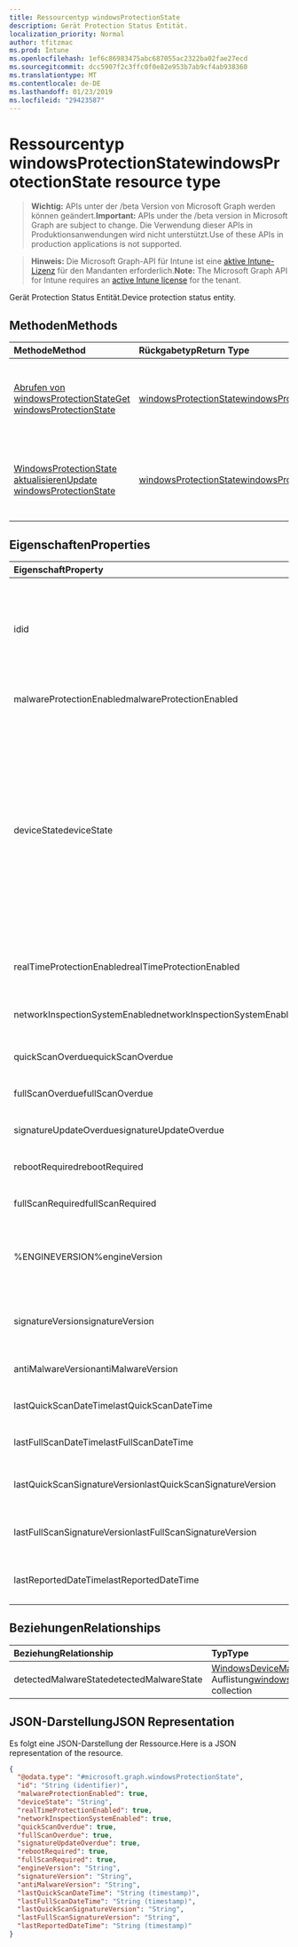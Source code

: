 ```yaml
---
title: Ressourcentyp windowsProtectionState
description: Gerät Protection Status Entität.
localization_priority: Normal
author: tfitzmac
ms.prod: Intune
ms.openlocfilehash: 1ef6c86983475abc687055ac2322ba02fae27ecd
ms.sourcegitcommit: dcc5907f2c3ffc0f0e82e953b7ab9cf4ab938360
ms.translationtype: MT
ms.contentlocale: de-DE
ms.lasthandoff: 01/23/2019
ms.locfileid: "29423587"
---
```

# <a name="windowsprotectionstate-resource-type"></a><span data-ttu-id="aa36a-103">Ressourcentyp windowsProtectionState</span><span class="sxs-lookup"><span data-stu-id="aa36a-103">windowsProtectionState resource type</span></span>

> <span data-ttu-id="aa36a-104">**Wichtig:** APIs unter der /beta Version von Microsoft Graph werden können geändert.</span><span class="sxs-lookup"><span data-stu-id="aa36a-104">**Important:** APIs under the /beta version in Microsoft Graph are subject to change.</span></span> <span data-ttu-id="aa36a-105">Die Verwendung dieser APIs in Produktionsanwendungen wird nicht unterstützt.</span><span class="sxs-lookup"><span data-stu-id="aa36a-105">Use of these APIs in production applications is not supported.</span></span>

> <span data-ttu-id="aa36a-106">**Hinweis:** Die Microsoft Graph-API für Intune ist eine [aktive Intune-Lizenz](https://go.microsoft.com/fwlink/?linkid=839381) für den Mandanten erforderlich.</span><span class="sxs-lookup"><span data-stu-id="aa36a-106">**Note:** The Microsoft Graph API for Intune requires an [active Intune license](https://go.microsoft.com/fwlink/?linkid=839381) for the tenant.</span></span>

<span data-ttu-id="aa36a-107">Gerät Protection Status Entität.</span><span class="sxs-lookup"><span data-stu-id="aa36a-107">Device protection status entity.</span></span>

## <a name="methods"></a><span data-ttu-id="aa36a-108">Methoden</span><span class="sxs-lookup"><span data-stu-id="aa36a-108">Methods</span></span>
|<span data-ttu-id="aa36a-109">Methode</span><span class="sxs-lookup"><span data-stu-id="aa36a-109">Method</span></span>|<span data-ttu-id="aa36a-110">Rückgabetyp</span><span class="sxs-lookup"><span data-stu-id="aa36a-110">Return Type</span></span>|<span data-ttu-id="aa36a-111">Beschreibung</span><span class="sxs-lookup"><span data-stu-id="aa36a-111">Description</span></span>|
|:---|:---|:---|
|[<span data-ttu-id="aa36a-112">Abrufen von windowsProtectionState</span><span class="sxs-lookup"><span data-stu-id="aa36a-112">Get windowsProtectionState</span></span>](../api/intune-devices-windowsprotectionstate-get.md)|[<span data-ttu-id="aa36a-113">windowsProtectionState</span><span class="sxs-lookup"><span data-stu-id="aa36a-113">windowsProtectionState</span></span>](../resources/intune-devices-windowsprotectionstate.md)|<span data-ttu-id="aa36a-114">Lesen Sie Eigenschaften und Beziehungen des [WindowsProtectionState](../resources/intune-devices-windowsprotectionstate.md) -Objekts.</span><span class="sxs-lookup"><span data-stu-id="aa36a-114">Read properties and relationships of the [windowsProtectionState](../resources/intune-devices-windowsprotectionstate.md) object.</span></span>|
|[<span data-ttu-id="aa36a-115">WindowsProtectionState aktualisieren</span><span class="sxs-lookup"><span data-stu-id="aa36a-115">Update windowsProtectionState</span></span>](../api/intune-devices-windowsprotectionstate-update.md)|[<span data-ttu-id="aa36a-116">windowsProtectionState</span><span class="sxs-lookup"><span data-stu-id="aa36a-116">windowsProtectionState</span></span>](../resources/intune-devices-windowsprotectionstate.md)|<span data-ttu-id="aa36a-117">Aktualisieren Sie die Eigenschaften eines [WindowsProtectionState](../resources/intune-devices-windowsprotectionstate.md) -Objekts.</span><span class="sxs-lookup"><span data-stu-id="aa36a-117">Update the properties of a [windowsProtectionState](../resources/intune-devices-windowsprotectionstate.md) object.</span></span>|

## <a name="properties"></a><span data-ttu-id="aa36a-118">Eigenschaften</span><span class="sxs-lookup"><span data-stu-id="aa36a-118">Properties</span></span>
|<span data-ttu-id="aa36a-119">Eigenschaft</span><span class="sxs-lookup"><span data-stu-id="aa36a-119">Property</span></span>|<span data-ttu-id="aa36a-120">Typ</span><span class="sxs-lookup"><span data-stu-id="aa36a-120">Type</span></span>|<span data-ttu-id="aa36a-121">Beschreibung</span><span class="sxs-lookup"><span data-stu-id="aa36a-121">Description</span></span>|
|:---|:---|:---|
|<span data-ttu-id="aa36a-122">id</span><span class="sxs-lookup"><span data-stu-id="aa36a-122">id</span></span>|<span data-ttu-id="aa36a-123">Zeichenfolge</span><span class="sxs-lookup"><span data-stu-id="aa36a-123">String</span></span>|<span data-ttu-id="aa36a-124">Der eindeutige Bezeichner für das Gerät Protection Status-Objekt.</span><span class="sxs-lookup"><span data-stu-id="aa36a-124">The unique Identifier for the device protection status object.</span></span> <span data-ttu-id="aa36a-125">Dies ist die Geräte-Id des Geräts</span><span class="sxs-lookup"><span data-stu-id="aa36a-125">This is device id of the device</span></span>|
|<span data-ttu-id="aa36a-126">malwareProtectionEnabled</span><span class="sxs-lookup"><span data-stu-id="aa36a-126">malwareProtectionEnabled</span></span>|<span data-ttu-id="aa36a-127">Boolean</span><span class="sxs-lookup"><span data-stu-id="aa36a-127">Boolean</span></span>|<span data-ttu-id="aa36a-128">Anti-Malware ist oder nicht aktiviert</span><span class="sxs-lookup"><span data-stu-id="aa36a-128">Anti malware is enabled or not</span></span>|
|<span data-ttu-id="aa36a-129">deviceState</span><span class="sxs-lookup"><span data-stu-id="aa36a-129">deviceState</span></span>|[<span data-ttu-id="aa36a-130">windowsDeviceHealthState</span><span class="sxs-lookup"><span data-stu-id="aa36a-130">windowsDeviceHealthState</span></span>](../resources/intune-devices-windowsdevicehealthstate.md)|<span data-ttu-id="aa36a-131">Zustand des Computers (wie bereinigen oder ausstehende vollständigen Scan oder Ausstehender Neustart usw.).</span><span class="sxs-lookup"><span data-stu-id="aa36a-131">Computer's state (like clean or pending full scan or pending reboot etc).</span></span> <span data-ttu-id="aa36a-132">Mögliche Werte sind: `clean`, `fullScanPending`, `rebootPending`, `manualStepsPending`, `offlineScanPending` und `critical`.</span><span class="sxs-lookup"><span data-stu-id="aa36a-132">Possible values are: `clean`, `fullScanPending`, `rebootPending`, `manualStepsPending`, `offlineScanPending`, `critical`.</span></span>|
|<span data-ttu-id="aa36a-133">realTimeProtectionEnabled</span><span class="sxs-lookup"><span data-stu-id="aa36a-133">realTimeProtectionEnabled</span></span>|<span data-ttu-id="aa36a-134">Boolean</span><span class="sxs-lookup"><span data-stu-id="aa36a-134">Boolean</span></span>|<span data-ttu-id="aa36a-135">Echtzeit-Schutz ist oder nicht aktiviert?</span><span class="sxs-lookup"><span data-stu-id="aa36a-135">Real time protection is enabled or not?</span></span>|
|<span data-ttu-id="aa36a-136">networkInspectionSystemEnabled</span><span class="sxs-lookup"><span data-stu-id="aa36a-136">networkInspectionSystemEnabled</span></span>|<span data-ttu-id="aa36a-137">Boolean</span><span class="sxs-lookup"><span data-stu-id="aa36a-137">Boolean</span></span>|<span data-ttu-id="aa36a-138">Netzwerk-Prüfung System aktiviert ist oder nicht?</span><span class="sxs-lookup"><span data-stu-id="aa36a-138">Network inspection system enabled or not?</span></span>|
|<span data-ttu-id="aa36a-139">quickScanOverdue</span><span class="sxs-lookup"><span data-stu-id="aa36a-139">quickScanOverdue</span></span>|<span data-ttu-id="aa36a-140">Boolean</span><span class="sxs-lookup"><span data-stu-id="aa36a-140">Boolean</span></span>|<span data-ttu-id="aa36a-141">Quick scan überfällige oder nicht?</span><span class="sxs-lookup"><span data-stu-id="aa36a-141">Quick scan overdue or not?</span></span>|
|<span data-ttu-id="aa36a-142">fullScanOverdue</span><span class="sxs-lookup"><span data-stu-id="aa36a-142">fullScanOverdue</span></span>|<span data-ttu-id="aa36a-143">Boolean</span><span class="sxs-lookup"><span data-stu-id="aa36a-143">Boolean</span></span>|<span data-ttu-id="aa36a-144">Des vollständigen Scan überfällige oder nicht?</span><span class="sxs-lookup"><span data-stu-id="aa36a-144">Full scan overdue or not?</span></span>|
|<span data-ttu-id="aa36a-145">signatureUpdateOverdue</span><span class="sxs-lookup"><span data-stu-id="aa36a-145">signatureUpdateOverdue</span></span>|<span data-ttu-id="aa36a-146">Boolean</span><span class="sxs-lookup"><span data-stu-id="aa36a-146">Boolean</span></span>|<span data-ttu-id="aa36a-147">Signatur veraltet oder nicht?</span><span class="sxs-lookup"><span data-stu-id="aa36a-147">Signature out of date or not?</span></span>|
|<span data-ttu-id="aa36a-148">rebootRequired</span><span class="sxs-lookup"><span data-stu-id="aa36a-148">rebootRequired</span></span>|<span data-ttu-id="aa36a-149">Boolean</span><span class="sxs-lookup"><span data-stu-id="aa36a-149">Boolean</span></span>|<span data-ttu-id="aa36a-150">Neustart erforderlich oder nicht?</span><span class="sxs-lookup"><span data-stu-id="aa36a-150">Reboot required or not?</span></span>|
|<span data-ttu-id="aa36a-151">fullScanRequired</span><span class="sxs-lookup"><span data-stu-id="aa36a-151">fullScanRequired</span></span>|<span data-ttu-id="aa36a-152">Boolean</span><span class="sxs-lookup"><span data-stu-id="aa36a-152">Boolean</span></span>|<span data-ttu-id="aa36a-153">Vollständigen Scan erforderlich oder nicht?</span><span class="sxs-lookup"><span data-stu-id="aa36a-153">Full scan required or not?</span></span>|
|<span data-ttu-id="aa36a-154">%ENGINEVERSION%</span><span class="sxs-lookup"><span data-stu-id="aa36a-154">engineVersion</span></span>|<span data-ttu-id="aa36a-155">Zeichenfolge</span><span class="sxs-lookup"><span data-stu-id="aa36a-155">String</span></span>|<span data-ttu-id="aa36a-156">Aktuelle Endpoint Protection Datenbankmodul, version</span><span class="sxs-lookup"><span data-stu-id="aa36a-156">Current endpoint protection engine's version</span></span>|
|<span data-ttu-id="aa36a-157">signatureVersion</span><span class="sxs-lookup"><span data-stu-id="aa36a-157">signatureVersion</span></span>|<span data-ttu-id="aa36a-158">Zeichenfolge</span><span class="sxs-lookup"><span data-stu-id="aa36a-158">String</span></span>|<span data-ttu-id="aa36a-159">Aktuelle Version der Malware-Definitionen</span><span class="sxs-lookup"><span data-stu-id="aa36a-159">Current malware definitions version</span></span>|
|<span data-ttu-id="aa36a-160">antiMalwareVersion</span><span class="sxs-lookup"><span data-stu-id="aa36a-160">antiMalwareVersion</span></span>|<span data-ttu-id="aa36a-161">Zeichenfolge</span><span class="sxs-lookup"><span data-stu-id="aa36a-161">String</span></span>|<span data-ttu-id="aa36a-162">Aktuelle anti-Malware-version</span><span class="sxs-lookup"><span data-stu-id="aa36a-162">Current anti malware version</span></span>|
|<span data-ttu-id="aa36a-163">lastQuickScanDateTime</span><span class="sxs-lookup"><span data-stu-id="aa36a-163">lastQuickScanDateTime</span></span>|<span data-ttu-id="aa36a-164">DateTimeOffset</span><span class="sxs-lookup"><span data-stu-id="aa36a-164">DateTimeOffset</span></span>|<span data-ttu-id="aa36a-165">Letzte schnell-Scan datetime</span><span class="sxs-lookup"><span data-stu-id="aa36a-165">Last quick scan datetime</span></span>|
|<span data-ttu-id="aa36a-166">lastFullScanDateTime</span><span class="sxs-lookup"><span data-stu-id="aa36a-166">lastFullScanDateTime</span></span>|<span data-ttu-id="aa36a-167">DateTimeOffset</span><span class="sxs-lookup"><span data-stu-id="aa36a-167">DateTimeOffset</span></span>|<span data-ttu-id="aa36a-168">Letzte schnell-Scan datetime</span><span class="sxs-lookup"><span data-stu-id="aa36a-168">Last quick scan datetime</span></span>|
|<span data-ttu-id="aa36a-169">lastQuickScanSignatureVersion</span><span class="sxs-lookup"><span data-stu-id="aa36a-169">lastQuickScanSignatureVersion</span></span>|<span data-ttu-id="aa36a-170">Zeichenfolge</span><span class="sxs-lookup"><span data-stu-id="aa36a-170">String</span></span>|<span data-ttu-id="aa36a-171">Letzte schnell-Scan Signatur-version</span><span class="sxs-lookup"><span data-stu-id="aa36a-171">Last quick scan signature version</span></span>|
|<span data-ttu-id="aa36a-172">lastFullScanSignatureVersion</span><span class="sxs-lookup"><span data-stu-id="aa36a-172">lastFullScanSignatureVersion</span></span>|<span data-ttu-id="aa36a-173">Zeichenfolge</span><span class="sxs-lookup"><span data-stu-id="aa36a-173">String</span></span>|<span data-ttu-id="aa36a-174">Letzte vollständige Überprüfung Signatur-version</span><span class="sxs-lookup"><span data-stu-id="aa36a-174">Last full scan signature version</span></span>|
|<span data-ttu-id="aa36a-175">lastReportedDateTime</span><span class="sxs-lookup"><span data-stu-id="aa36a-175">lastReportedDateTime</span></span>|<span data-ttu-id="aa36a-176">DateTimeOffset</span><span class="sxs-lookup"><span data-stu-id="aa36a-176">DateTimeOffset</span></span>|<span data-ttu-id="aa36a-177">Letzte Gerät Integritätsstatus gemeldet Zeit</span><span class="sxs-lookup"><span data-stu-id="aa36a-177">Last device health status reported time</span></span>|

## <a name="relationships"></a><span data-ttu-id="aa36a-178">Beziehungen</span><span class="sxs-lookup"><span data-stu-id="aa36a-178">Relationships</span></span>
|<span data-ttu-id="aa36a-179">Beziehung</span><span class="sxs-lookup"><span data-stu-id="aa36a-179">Relationship</span></span>|<span data-ttu-id="aa36a-180">Typ</span><span class="sxs-lookup"><span data-stu-id="aa36a-180">Type</span></span>|<span data-ttu-id="aa36a-181">Beschreibung</span><span class="sxs-lookup"><span data-stu-id="aa36a-181">Description</span></span>|
|:---|:---|:---|
|<span data-ttu-id="aa36a-182">detectedMalwareState</span><span class="sxs-lookup"><span data-stu-id="aa36a-182">detectedMalwareState</span></span>|<span data-ttu-id="aa36a-183">[WindowsDeviceMalwareState](../resources/intune-devices-windowsdevicemalwarestate.md) -Auflistung</span><span class="sxs-lookup"><span data-stu-id="aa36a-183">[windowsDeviceMalwareState](../resources/intune-devices-windowsdevicemalwarestate.md) collection</span></span>|<span data-ttu-id="aa36a-184">Liste der Geräte Schadsoftware</span><span class="sxs-lookup"><span data-stu-id="aa36a-184">Device malware list</span></span>|

## <a name="json-representation"></a><span data-ttu-id="aa36a-185">JSON-Darstellung</span><span class="sxs-lookup"><span data-stu-id="aa36a-185">JSON Representation</span></span>
<span data-ttu-id="aa36a-186">Es folgt eine JSON-Darstellung der Ressource.</span><span class="sxs-lookup"><span data-stu-id="aa36a-186">Here is a JSON representation of the resource.</span></span>
<!-- {
  "blockType": "resource",
  "keyProperty": "id",
  "@odata.type": "microsoft.graph.windowsProtectionState"
}
-->
``` json
{
  "@odata.type": "#microsoft.graph.windowsProtectionState",
  "id": "String (identifier)",
  "malwareProtectionEnabled": true,
  "deviceState": "String",
  "realTimeProtectionEnabled": true,
  "networkInspectionSystemEnabled": true,
  "quickScanOverdue": true,
  "fullScanOverdue": true,
  "signatureUpdateOverdue": true,
  "rebootRequired": true,
  "fullScanRequired": true,
  "engineVersion": "String",
  "signatureVersion": "String",
  "antiMalwareVersion": "String",
  "lastQuickScanDateTime": "String (timestamp)",
  "lastFullScanDateTime": "String (timestamp)",
  "lastQuickScanSignatureVersion": "String",
  "lastFullScanSignatureVersion": "String",
  "lastReportedDateTime": "String (timestamp)"
}
```




